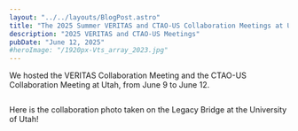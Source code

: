 ```yaml
---
layout: "../../layouts/BlogPost.astro"
title: "The 2025 Summer VERITAS and CTAO-US Collaboration Meetings at Utah!"
description: "2025 VERITAS and CTAO-US Meetings"
pubDate: "June 12, 2025"
#heroImage: "/1920px-Vts_array_2023.jpg"
---
```


We hosted the VERITAS Collaboration Meeting and the CTAO-US Collaboration Meeting at Utah, from June 9 to June 12. 


<img
    src="/VCM2025Summer_groupphoto_edited.jpg"
    alt=""
/>
<figcaption>
    Here is the collaboration photo taken on the Legacy Bridge at the University of Utah! 
</figcaption>
<br>

